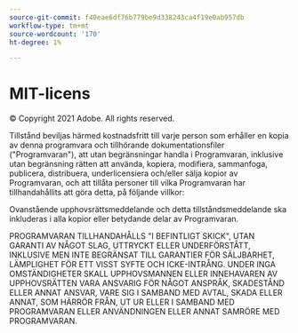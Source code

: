 ```yaml
---
source-git-commit: f40eae6df76b779be9d338243ca4f19e0ab957db
workflow-type: tm+mt
source-wordcount: '170'
ht-degree: 1%

---
```

# MIT-licens

© Copyright 2021 Adobe. All rights reserved.

Tillstånd beviljas härmed kostnadsfritt till varje person som erhåller en kopia av denna programvara och tillhörande dokumentationsfiler (&quot;Programvaran&quot;), att utan begränsningar handla i Programvaran, inklusive utan begränsning rätten att använda, kopiera, modifiera, sammanfoga, publicera, distribuera, underlicensiera och/eller sälja kopior av Programvaran, och att tillåta personer till vilka Programvaran har tillhandahållits att göra detta, på följande villkor:

Ovanstående upphovsrättsmeddelande och detta tillståndsmeddelande ska inkluderas i alla kopior eller betydande delar av Programvaran.

PROGRAMVARAN TILLHANDAHÅLLS &quot;I BEFINTLIGT SKICK&quot;, UTAN GARANTI AV NÅGOT SLAG, UTTRYCKT ELLER UNDERFÖRSTÅTT, INKLUSIVE MEN INTE BEGRÄNSAT TILL GARANTIER FÖR SÄLJBARHET, LÄMPLIGHET FÖR ETT VISST SYFTE OCH ICKE-INTRÅNG. UNDER INGA OMSTÄNDIGHETER SKALL UPPHOVSMANNEN ELLER INNEHAVAREN AV UPPHOVSRÄTTEN VARA ANSVARIG FÖR NÅGOT ANSPRÅK, SKADESTÅND ELLER ANNAT ANSVAR, VARE SIG I SAMBAND MED AVTAL, SKADA ELLER ANNAT, SOM HÄRRÖR FRÅN, UT UR ELLER I SAMBAND MED PROGRAMVARAN ELLER ANVÄNDNINGEN ELLER ANNAT SAMRÖRE MED PROGRAMVARAN.
